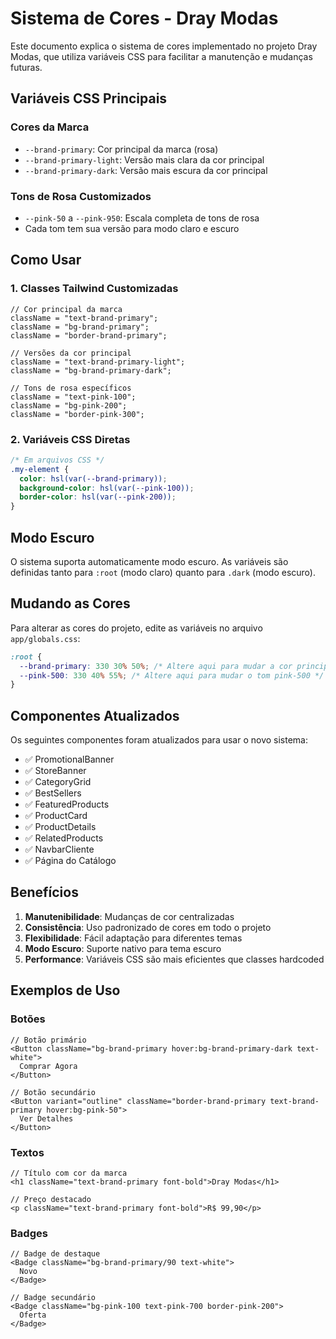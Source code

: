 # Sistema de Cores - Dray Modas

Este documento explica o sistema de cores implementado no projeto Dray Modas, que utiliza variáveis CSS para facilitar a manutenção e mudanças futuras.

## Variáveis CSS Principais

### Cores da Marca

- `--brand-primary`: Cor principal da marca (rosa)
- `--brand-primary-light`: Versão mais clara da cor principal
- `--brand-primary-dark`: Versão mais escura da cor principal

### Tons de Rosa Customizados

- `--pink-50` a `--pink-950`: Escala completa de tons de rosa
- Cada tom tem sua versão para modo claro e escuro

## Como Usar

### 1. Classes Tailwind Customizadas

```tsx
// Cor principal da marca
className = "text-brand-primary";
className = "bg-brand-primary";
className = "border-brand-primary";

// Versões da cor principal
className = "text-brand-primary-light";
className = "bg-brand-primary-dark";

// Tons de rosa específicos
className = "text-pink-100";
className = "bg-pink-200";
className = "border-pink-300";
```

### 2. Variáveis CSS Diretas

```css
/* Em arquivos CSS */
.my-element {
  color: hsl(var(--brand-primary));
  background-color: hsl(var(--pink-100));
  border-color: hsl(var(--pink-200));
}
```

## Modo Escuro

O sistema suporta automaticamente modo escuro. As variáveis são definidas tanto para `:root` (modo claro) quanto para `.dark` (modo escuro).

## Mudando as Cores

Para alterar as cores do projeto, edite as variáveis no arquivo `app/globals.css`:

```css
:root {
  --brand-primary: 330 30% 50%; /* Altere aqui para mudar a cor principal */
  --pink-500: 330 40% 55%; /* Altere aqui para mudar o tom pink-500 */
}
```

## Componentes Atualizados

Os seguintes componentes foram atualizados para usar o novo sistema:

- ✅ PromotionalBanner
- ✅ StoreBanner
- ✅ CategoryGrid
- ✅ BestSellers
- ✅ FeaturedProducts
- ✅ ProductCard
- ✅ ProductDetails
- ✅ RelatedProducts
- ✅ NavbarCliente
- ✅ Página do Catálogo

## Benefícios

1. **Manutenibilidade**: Mudanças de cor centralizadas
2. **Consistência**: Uso padronizado de cores em todo o projeto
3. **Flexibilidade**: Fácil adaptação para diferentes temas
4. **Modo Escuro**: Suporte nativo para tema escuro
5. **Performance**: Variáveis CSS são mais eficientes que classes hardcoded

## Exemplos de Uso

### Botões

```tsx
// Botão primário
<Button className="bg-brand-primary hover:bg-brand-primary-dark text-white">
  Comprar Agora
</Button>

// Botão secundário
<Button variant="outline" className="border-brand-primary text-brand-primary hover:bg-pink-50">
  Ver Detalhes
</Button>
```

### Textos

```tsx
// Título com cor da marca
<h1 className="text-brand-primary font-bold">Dray Modas</h1>

// Preço destacado
<p className="text-brand-primary font-bold">R$ 99,90</p>
```

### Badges

```tsx
// Badge de destaque
<Badge className="bg-brand-primary/90 text-white">
  Novo
</Badge>

// Badge secundário
<Badge className="bg-pink-100 text-pink-700 border-pink-200">
  Oferta
</Badge>
```
